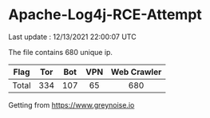 
# Apache-Log4j-RCE-Attempt

Last update : 12/13/2021 22:00:07 UTC

The file contains 680 unique ip.

| Flag | Tor | Bot | VPN | Web Crawler|
| :---:   | :-: | :-: | :-: | :-: |
| Total | 334 | 107 | 65 | 680 |

Getting from https://www.greynoise.io